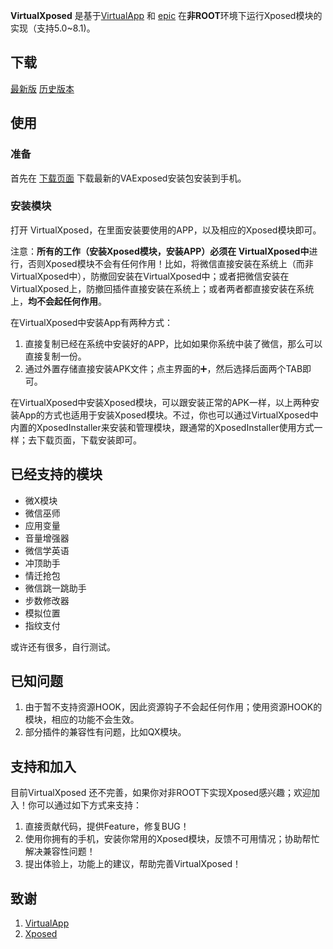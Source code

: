 **VirtualXposed** 是基于[VirtualApp](https://github.com/asLody/VirtualApp) 和 [epic](https://github.com/tiann/epic) 在**非ROOT**环境下运行Xposed模块的实现（支持5.0~8.1)。

## 下载

[最新版](http://p229bylfv.bkt.clouddn.com/VirtualXposed_latest.apk)
[历史版本](download.md)

## 使用

### 准备

首先在 [下载页面](download.md) 下载最新的VAExposed安装包安装到手机。

### 安装模块

打开 VirtualXposed，在里面安装要使用的APP，以及相应的Xposed模块即可。

注意：**所有的工作（安装Xposed模块，安装APP）必须在 VirtualXposed中**进行，否则Xposed模块不会有任何作用！比如，将微信直接安装在系统上（而非VirtualXposed中），防撤回安装在VirtualXposed中；或者把微信安装在VirtualXposed上，防撤回插件直接安装在系统上；或者两者都直接安装在系统上，**均不会起任何作用**。

在VirtualXposed中安装App有两种方式：

1. 直接复制已经在系统中安装好的APP，比如如果你系统中装了微信，那么可以直接复制一份。
2. 通过外置存储直接安装APK文件；点主界面的➕，然后选择后面两个TAB即可。

在VirtualXposed中安装Xposed模块，可以跟安装正常的APK一样，以上两种安装App的方式也适用于安装Xposed模块。不过，你也可以通过VirtualXposed中内置的XposedInstaller来安装和管理模块，跟通常的XposedInstaller使用方式一样；去下载页面，下载安装即可。 

## 已经支持的模块

- 微X模块
- 微信巫师
- 应用变量
- 音量增强器
- 微信学英语
- 冲顶助手
- 情迁抢包
- 微信跳一跳助手
- 步数修改器
- 模拟位置
- 指纹支付

或许还有很多，自行测试。

## 已知问题

1. 由于暂不支持资源HOOK，因此资源钩子不会起任何作用；使用资源HOOK的模块，相应的功能不会生效。
2. 部分插件的兼容性有问题，比如QX模块。

## 支持和加入

目前VirtualXposed 还不完善，如果你对非ROOT下实现Xposed感兴趣；欢迎加入！你可以通过如下方式来支持：

1. 直接贡献代码，提供Feature，修复BUG！
2. 使用你拥有的手机，安装你常用的Xposed模块，反馈不可用情况；协助帮忙解决兼容性问题！
3. 提出体验上，功能上的建议，帮助完善VirtualXposed！

## 致谢

1. [VirtualApp](https://github.com/asLody/VirtualApp)
2. [Xposed](https://github.com/rovo89/Xposed)
    

